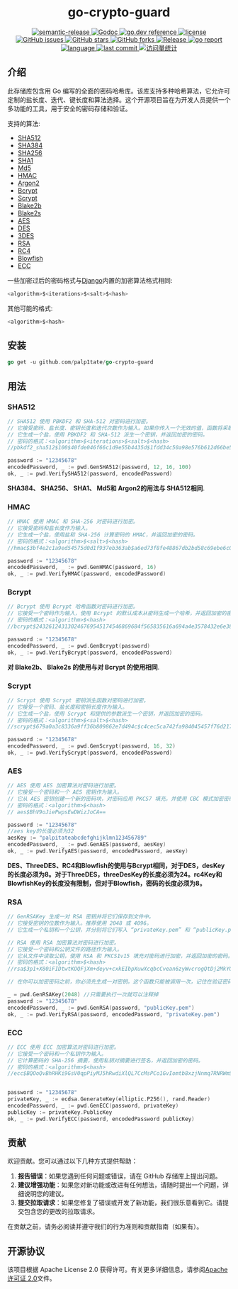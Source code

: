 <h1 align="center" style="border-bottom: none;">go-crypto-guard </h1>

<div class="labels" align="center">
    <a href="https://img.shields.io/badge/%20%20%F0%9F%93%A6%F0%9F%9A%80-semantic--release-e10079.svg">
      <img src="https://img.shields.io/badge/%20%20%F0%9F%93%A6%F0%9F%9A%80-semantic--release-e10079.svg" alt="semantic-release">
    </a>
    <a href="https://pkg.go.dev/github.com/palp1tate/go-crypto-guard">
      <img src="https://godoc.org/github.com/palp1tate/go-crypto-guard?status.svg" alt="Godoc">
    </a>
    <a href="https://pkg.go.dev/github.com/palp1tate/go-crypto-guard?tab=doc">
      <img src="https://img.shields.io/badge/go.dev-reference-007d9c?logo=go&logoColor=white&style=flat-square" alt="go.dev reference">
    </a>
    <a href="https://github.com/palp1tate/go-crypto-guard/blob/master/LICENSE">
      <img src="https://img.shields.io/github/license/palp1tate/go-crypto-guard?style=flat-square" alt="license">
    </a>
    <a href="https://github.com/palp1tate/go-crypto-guard/issues">
      <img src="https://img.shields.io/github/issues/palp1tate/go-crypto-guard?style=flat-square" alt="GitHub issues">
    </a>
    <a href="#">
      <img src="https://img.shields.io/github/stars/palp1tate/go-crypto-guard?style=flat-square" alt="GitHub stars">
    </a>
    <a href="https://github.com/palp1tate/go-crypto-guard/network">
      <img src="https://img.shields.io/github/forks/palp1tate/go-crypto-guard?style=flat-square" alt="GitHub forks">
    </a>
    <a href="https://github.com/palp1tate/go-crypto-guard/releases/latest">
      <img src="https://img.shields.io/github/release/palp1tate/go-crypto-guard.svg" alt="Release">
    </a>
    <a href=https://goreportcard.com/report/github.com/palp1tate/go-crypto-guard>
        <img src="https://goreportcard.com/badge/github.com/palp1tate/go-crypto-guard" alt="go report">
    </a>
    <a href="#">
      <img src="https://img.shields.io/github/languages/top/palp1tate/go-crypto-guard" alt="language">
    </a>
    <a href="#">
      <img src="https://img.shields.io/github/last-commit/palp1tate/go-crypto-guard" alt="last commit">
    </a>
   <a href="#">
      <img src="https://komarev.com/ghpvc/?username=go-crypto-guard&label=Views&color=0e75b6&style=flat" alt="访问量统计" />
    </a>
</div>

## 介绍

此存储库包含用 Go 编写的全面的密码哈希库。该库支持多种哈希算法，它允许可定制的盐长度、迭代、键长度和算法选择。这个开源项目旨在为开发人员提供一个多功能的工具，用于安全的密码存储和验证。

支持的算法:

- [SHA512](https://github.com/palp1tate/go-crypto-guard/blob/main/pbkdf2/sha512.go)
- [SHA384](https://github.com/palp1tate/go-crypto-guard/blob/main/pbkdf2/sha384.go)
- [SHA256](https://github.com/palp1tate/go-crypto-guard/blob/main/pbkdf2/sha256.go)
- [SHA1](https://github.com/palp1tate/go-crypto-guard/blob/main/pbkdf2/sha1.go)
- [Md5](https://github.com/palp1tate/go-crypto-guard/blob/main/pbkdf2/md5.go)
- [HMAC](https://github.com/palp1tate/go-crypto-guard/blob/main/hmac/hmac.go)
- [Argon2](https://github.com/palp1tate/go-crypto-guard/blob/main/argon2/argon2.go)
- [Bcrypt](https://github.com/palp1tate/go-crypto-guard/blob/main/bcrypt/bcrypt.go)
- [Scrypt](https://github.com/palp1tate/go-crypto-guard/blob/main/scrypt/scrypt.go)
- [Blake2b](https://github.com/palp1tate/go-crypto-guard/blob/main/blake2b/blake2b.go)
- [Blake2s](https://github.com/palp1tate/go-crypto-guard/blob/main/blake2s/blake2s.go)
- [AES](https://github.com/palp1tate/go-crypto-guard/blob/main/aes/aes.go)
- [DES](https://github.com/palp1tate/go-crypto-guard/blob/main/des/des.go)
- [3DES](https://github.com/palp1tate/go-crypto-guard/blob/main/3des/3des.go)
- [RSA](https://github.com/palp1tate/go-crypto-guard/blob/main/rsa/rsa.go)
- [RC4](https://github.com/palp1tate/go-crypto-guard/blob/main/rc4/rc4.go)
- [Blowfish](https://github.com/palp1tate/go-crypto-guard/blob/main/blowfish/blowfish.go)
- [ECC](https://github.com/palp1tate/go-crypto-guard/blob/main/ecc/ecc.go)

一些加密过后的密码格式与[Django](https://www.djangoproject.com/)内置的加密算法格式相同:

```go
<algorithm>$<iterations>$<salt>$<hash>
```

其他可能的格式:

```go
<algorithm>$<hash>
```

## 安装

```go
go get -u github.com/palp1tate/go-crypto-guard 
```

## 用法

### SHA512

```go
// SHA512 使用 PBKDF2 和 SHA-512 对密码进行加密。
// 它接受密码、盐长度、密钥长度和迭代次数作为输入。如果你传入一个无效的值，函数将采取默认值。
// 它生成一个盐，使用 PBKDF2 和 SHA-512 派生一个密钥，并返回加密的密码。
// 密码的格式：<algorithm>$<iterations>$<salt>$<hash>
//pbkdf2_sha512$100$40fde046f66c1d9e55b4435d$1fdd34c50a98e576b612d66be507f019

password := "12345678"
encodedPassword, _ := pwd.GenSHA512(password, 12, 16, 100)
ok, _ := pwd.VerifySHA512(password, encodedPassword)
```

**SHA384、 SHA256、 SHA1、 Md5和 Argon2的用法与 SHA512相同**.

### HMAC

```go
// HMAC 使用 HMAC 和 SHA-256 对密码进行加密。
// 它接受密码和盐长度作为输入。
// 它生成一个盐，使用盐和 SHA-256 计算密码的 HMAC，并返回加密的密码。
// 密码的格式：<algorithm>$<salt>$<hash>
//hmac$3bf4e2c1a9ed54575d0d1f937eb363ab$a6ed73f8fe48867db2bd58c69ebe6c0fb91ecdd8147c4352fecf018d07cb4f43

password := "12345678"
encodedPassword, _ := pwd.GenHMAC(password, 16)
ok, _ := pwd.VerifyHMAC(password, encodedPassword)
```

### Bcrypt

```go
// Bcrypt 使用 Bcrypt 哈希函数对密码进行加密。
// 它接受一个密码作为输入，使用 Bcrypt 的默认成本从密码生成一个哈希，并返回加密的密码。
// 密码的格式：<algorithm>$<hash>
//bcrypt$243261243130246769545174546869684f565835616a694a4e3578432e6e387a4c426451526932692e443067756758334a436d3532717365784e5661

password := "12345678"
encodedPassword, _ := pwd.GenBcrypt(password)
ok, _ := pwd.VerifyBcrypt(password, encodedPassword)
```

**对 Blake2b、 Blake2s 的使用与对 Bcrypt 的使用相同**.

### Scrypt

```go
// Scrypt 使用 Scrypt 密钥派生函数对密码进行加密。
// 它接受一个密码、盐长度和密钥长度作为输入。
// 它生成一个盐，使用 Scrypt 和提供的参数派生一个密钥，并返回加密的密码。
// 密码的格式：<algorithm>$<salt>$<hash>
//scrypt$679a0a3c8336a9ff36b809862e7d494c$c4cec5ca742fa984045457f76d217acf245f032251c6a3952c4d68e1cba4a488

password := "12345678"
encodedPassword, _ := pwd.GenScrypt(password, 16, 32)
ok, _ := pwd.VerifyScrypt(password, encodedPassword)
```

### AES

```go
// AES 使用 AES 加密算法对密码进行加密。
// 它接受一个密码和一个 AES 密钥作为输入。
// 它从 AES 密钥创建一个新的密码块，对密码应用 PKCS7 填充，并使用 CBC 模式加密密码。它返回加密的密码。
// 密码的格式：<algorithm>$<hash>
// aes$BhV9oJiePwpsEwDWizJoCA==

password := "12345678"
//aes key的长度必须为32
aesKey := "palpitateabcdefghijklmn123456789"
encodedPassword, _ := pwd.GenAES(password, aesKey)
ok, _ := pwd.VerifyAES(password, encodedPassword, aesKey)
```

**DES、ThreeDES、RC4和Blowfish的使用与Bcrypt相同，对于DES，desKey的长度必须为8。对于ThreeDES，threeDesKey的长度必须为24。rc4Key和BlowfishKey的长度没有限制，但对于Blowfish，密码的长度必须为8。**

### RSA

```go
// GenRSAKey 生成一对 RSA 密钥并将它们保存到文件中。 
// 它接受密钥的位数作为输入。推荐使用 2048 或 4096。 
// 它生成一个私钥和一个公钥，并分别将它们写入 “privateKey.pem” 和 “publicKey.pem”。

// RSA 使用 RSA 加密算法对密码进行加密。 
// 它接受一个密码和公钥文件的路径作为输入。 
// 它从文件中读取公钥，使用 RSA 和 PKCS1v15 填充对密码进行加密，并返回加密的密码。 
// 密码的格式：<algorithm>$<hash> 
//rsa$3p1+X80iFIDtwtKOQFjXm+deyv+cxkEIbpXuwXcqbcCvean6zyWvcrogQtDj2MkYOE2ScHpARR93RYxs3y+RXetKAHhrDqWURYcyJwuTwShBmR4hz+3WkFzhqm44IgPdlgdt70uO7TXx6fj1WmUTsZpNDTF/WNdEUO7Rzc8wahYBcnMOnPgUXrnUCYRSX7OBjuLwThnd9FTgh8CdaqESHWh6UPgkj9xz3G2uRplx2Tae0Pbsk8vQTuJXsqT//Q8yoC+ELo+5S6wTE6H8AMBdgvJgNHzFDldQD8UsZ7Ta/u2uF/joHwBA6V6IS4+1ithspE9ceJZCBWo2Cj6fMIbvjg==

// 在你可以加密密码之前，你必须先生成一对密钥。这个函数只能被调用一次，记住在验证密码时需要相同的密钥对。

_ = pwd.GenRSAKey(2048)	//只需要执行一次就可以注释掉
password := "12345678"
encodedPassword, _ := pwd.GenRSA(password, "publicKey.pem")
ok, _ := pwd.VerifyRSA(password, encodedPassword, "privateKey.pem")
```

### ECC

```go
// ECC 使用 ECC 加密算法对密码进行加密。
// 它接受一个密码和一个私钥作为输入。
// 它计算密码的 SHA-256 摘要，使用私钥对摘要进行签名，并返回加密的密码。
// 密码的格式：<algorithm>$<hash>
//ecc$BQOoQvBhRHKi9GsV0qpPiyMJ5hRwdiXlQL7CcMsPCo1GvIomtb8xzjNnmq7RNRWmS9AKXo+i0Cg4fmAdLeCN8w==


password := "12345678"
privateKey, _ := ecdsa.GenerateKey(elliptic.P256(), rand.Reader)
encodedPassword, _ := pwd.GenECC(password, privateKey)
publicKey := privateKey.PublicKey
ok, _ := pwd.VerifyECC(password, encodedPassword publicKey)
```

## 贡献

欢迎贡献。您可以通过以下几种方式提供帮助：

1. **报告错误**：如果您遇到任何问题或错误，请在 GitHub 存储库上提出问题。
2. **建议增强功能**：如果您对新功能或改进有任何想法，请随时提出一个问题，详细说明您的建议。
3. **提交拉取请求**：如果您修复了错误或开发了新功能，我们很乐意看到它。请提交包含您的更改的拉取请求。

在贡献之前，请务必阅读并遵守我们的行为准则和贡献指南（如果有）。

## 开源协议

该项目根据 Apache License 2.0
获得许可。有关更多详细信息，请参阅[Apache 许可证 2.0](https://github.com/palp1tate/go-crypto-guard/blob/main/LICENSE)文件。
